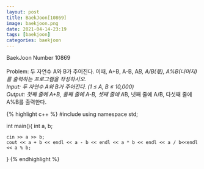 ```yaml
---
layout: post
title: BaekJoon[10869]
image: baekjoon.png
date: 2021-04-14-23:19
tags: [baekjoon]
categories: baekjoon
---
```


BaekJoon Number 10869<br><br>
Problem: 두 자연수 A와 B가 주어진다. 이때, A+B, A-B, A*B, A/B(몫), A%B(나머지)를 출력하는 프로그램을 작성하시오. <br>
Input: 두 자연수 A와 B가 주어진다. (1 ≤ A, B ≤ 10,000)<br>
Output: 첫째 줄에 A+B, 둘째 줄에 A-B, 셋째 줄에 A*B, 넷째 줄에 A/B, 다섯째 줄에 A%B를 출력한다.

{% highlight c++ %}
#include <iostream>
using namespace std;

int main(){
	int a, b;

	cin >> a >> b;
	cout << a + b << endl << a - b << endl << a * b << endl << a / b<<endl << a % b;
}
{% endhighlight %}

